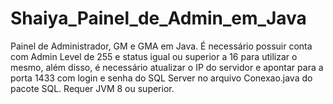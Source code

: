 # Shaiya_Painel_de_Admin_em_Java
Painel de Administrador, GM e GMA em Java. É necessário possuir conta com Admin Level de 255 e status igual ou superior a 16 para utilizar o mesmo, além disso, é necessário atualizar o IP do servidor e apontar para a porta 1433 com login e senha do SQL Server no arquivo Conexao.java do pacote SQL. Requer JVM 8 ou superior.
